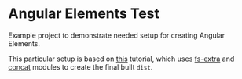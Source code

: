 # Angular Elements Test

Example project to demonstrate needed setup for creating Angular Elements.

This particular setup is based on [this](https://codingthesmartway.com/angular-elements-a-practical-introduction-to-web-components-with-angular-6/) tutorial, which uses [fs-extra](https://www.npmjs.com/package/fs-extra) and [concat](https://www.npmjs.com/package/concat) modules to create the final built ```dist```.